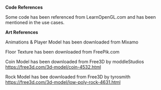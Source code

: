 **Code References**

Some code has been referenced from LearnOpenGL.com and has been mentioned in the use cases.

**Art References**

Animations & Player Model has been downloaded from Mixamo

Floor Texture has been downloaded from FreePik.com

Coin Model has been downloaded from Free3D by moddleStudios https://free3d.com/3d-model/coin-4532.html

Rock Model has bee downloaded from Free3D by tyrosmith https://free3d.com/3d-model/low-poly-rock-4631.html
